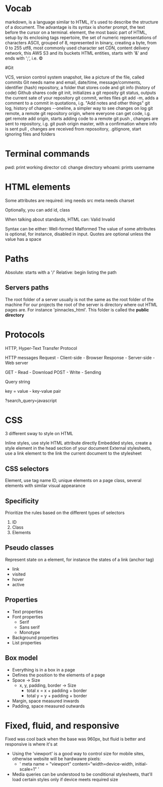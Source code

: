 # Vocab

markdown, is a language similar to HTML, it's used to describe the structure of a document. The advantage is its syntax is shorter
prompt, the text before the cursor on a terminal.
element, the most basic part of HTML, setup by its enclosing tags
repertoire, the set of numeric representations of characters
ASCII, grouped of 8, represented in binary, creating a byte, from 0 to 255
utf8, most commonly used character set
CDN, content delivery network, this AWS S3 and its buckets
HTML entities, starts with '&' and ends with ';', i.e. &copy;

#Git

VCS, version control system
snapshot, like a picture of the file, called commits
Git needs name and email, date/time, message/comments, identifier (hash)
repository, a folder that stores code and git info (history of code)
Github shares code
git init, initializes a git reposity
git status, outputs the current sate of your repository
git commit, writes files
git add <file name>
-m, adds a comment to a commit in quotations, i.g. "Add notes and other things"
git log, history of changes
--oneline, a simpler way to see changes on log
git remote, a remote git repository
origin, where everyone can get code, i.g. get remote add origin, starts adding code to a remote git
push <location>, changes are sent to repository, i.g. git push origin master, with a confirmation where info is sent
pull <location>, changes are received from reposoitory,
.gitignore, start ignoring files and folders

# Terminal commands

pwd: print working director
cd: change directory
whoami: prints username

# HTML elements

Some attributes are required:
img needs src
meta needs charset

Optionally, you can add id, class

When talking about standards, HTML can:
Valid
Invalid

Syntax can be either:
Well-formed
Malformed
The value of some attributes is optional, for instance,  disabled in input. Quotes are optional unless the value has a space

# Paths

Absolute: starts with a '/'
Relative: begin listing the path

## Servers paths

The root folder of a server usually is not the same as the root folder of the machine
For our projects the root of the server is directory where out HTML pages are.
For instance 'pinnacles_html'. This folder is called the **public directory**

# Protocols

HTTP, Hyper-Text Transfer Protocol

HTTP messages
Request - Client-side - Browser
Response - Server-side - Web server

GET - Read - Download
POST - Write - Sending

Query string

key = value - key-value pair


?search_query=javascript

# CSS

3 different sway to style on HTML

Inline styles, use style HTML attribute directly
Embedded styles, create a style element in the head section of your document
External stylesheets, use a link element to the link the current document to the stylesheet

## CSS selectors

Element, use tag name
ID, unique elements on a page
class, several elements with similar visual appearance

## Specificity

Prioritize the rules based on the different types of selectors

1. ID
2. Class
3. Elements

## Pseudo classes

Represent state on a element, for instance the states of a link (anchor tag)

* link
* visited
* hover
* active

## Properties

* Text properties
* Font properties
    * Serif
    * Sans serif
    * Monotype
* Background properties
* List properties

## Box model

* Everything is in a box in a page
* Defines the position to the elements of a page
* Space -> Size
    * x, y, padding, border -> Size
        * total x = x + padding + border
        * total y = y + padding + border
* Margin, space measured inwards
* Padding, space measured outwards

# Fixed, fluid, and responsive

Fixed was cool back when the base was 960px, but fluid is better and responsive is where it's at
* Using the 'viewport' is a good way to control size for mobile sites, otherwise website will be hardwawre pixels:
    * ' meta name = "viewport" content="width=device-width, initial-scale=1" '
* Media queries can be understood to be conditional stylesheets, that'll load certain styles only if device meets required size

